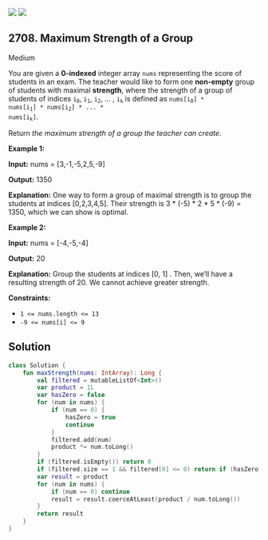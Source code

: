 [![](https://img.shields.io/github/stars/javadev/LeetCode-in-Kotlin?label=Stars&style=flat-square)](https://github.com/javadev/LeetCode-in-Kotlin)
[![](https://img.shields.io/github/forks/javadev/LeetCode-in-Kotlin?label=Fork%20me%20on%20GitHub%20&style=flat-square)](https://github.com/javadev/LeetCode-in-Kotlin/fork)

## 2708\. Maximum Strength of a Group

Medium

You are given a **0-indexed** integer array `nums` representing the score of students in an exam. The teacher would like to form one **non-empty** group of students with maximal **strength**, where the strength of a group of students of indices <code>i<sub>0</sub></code>, <code>i<sub>1</sub></code>, <code>i<sub>2</sub></code>, ... , <code>i<sub>k</sub></code> is defined as <code>nums[i<sub>0</sub>] * nums[i<sub>1</sub>] * nums[i<sub>2</sub>] * ... * nums[i<sub>k</sub>]</code>.

Return _the maximum strength of a group the teacher can create_.

**Example 1:**

**Input:** nums = [3,-1,-5,2,5,-9]

**Output:** 1350

**Explanation:** One way to form a group of maximal strength is to group the students at indices [0,2,3,4,5]. Their strength is 3 \* (-5) \* 2 \* 5 \* (-9) = 1350, which we can show is optimal.

**Example 2:**

**Input:** nums = [-4,-5,-4]

**Output:** 20

**Explanation:** Group the students at indices [0, 1] . Then, we’ll have a resulting strength of 20. We cannot achieve greater strength.

**Constraints:**

*   `1 <= nums.length <= 13`
*   `-9 <= nums[i] <= 9`

## Solution

```kotlin
class Solution {
    fun maxStrength(nums: IntArray): Long {
        val filtered = mutableListOf<Int>()
        var product = 1L
        var hasZero = false
        for (num in nums) {
            if (num == 0) {
                hasZero = true
                continue
            }
            filtered.add(num)
            product *= num.toLong()
        }
        if (filtered.isEmpty()) return 0
        if (filtered.size == 1 && filtered[0] <= 0) return if (hasZero) 0 else filtered[0].toLong()
        var result = product
        for (num in nums) {
            if (num == 0) continue
            result = result.coerceAtLeast(product / num.toLong())
        }
        return result
    }
}
```